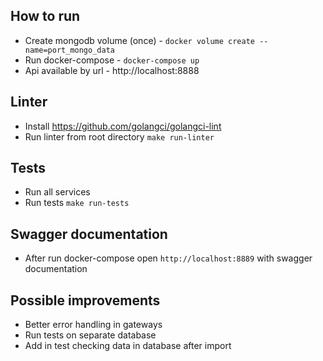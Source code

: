 ## How to run

* Create mongodb volume (once) - `docker volume create --name=port_mongo_data`
* Run docker-compose - `docker-compose up`
* Api available by url - http://localhost:8888

## Linter

* Install https://github.com/golangci/golangci-lint
* Run linter from root directory `make run-linter`

## Tests

* Run all services
* Run tests `make run-tests`

## Swagger documentation

* After run docker-compose open `http://localhost:8889` with swagger documentation

## Possible improvements

* Better error handling in gateways
* Run tests on separate database
* Add in test checking data in database after import



